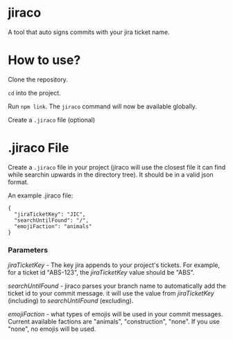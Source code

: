 # jiraco
A tool that auto signs commits with your jira ticket name.

# How to use?
Clone the repository.

`cd` into the project.

Run `npm link`. The `jiraco` command will now be available globally.

Create a `.jiraco` file (optional)

# .jiraco File

Create a `.jiraco` file in your project (jiraco will use the closest file it can find while searchin upwards in the directory tree).
It should be in a valid json format.

An example .jiraco file:

```
{
  "jiraTicketKey": "JIC",
  "searchUntilFound": "/",
  "emojiFaction": "animals"
}
```
### Parameters 
*jiraTicketKey* - The key jira appends to your project's tickets. For example, for a ticket id "ABS-123", the *jiraTicketKey* value should be "ABS".

*searchUntilFound* - jiraco parses your branch name to automatically add the ticket id to your commit message. it will use the value from *jiraTicketKey* (including)
to *searchUntilFound* (excluding).

*emojiFaction* - what types of emojis will be used in your commit messages. Current available factions are "animals", "construction", "none". If you use "none", no emojis will be used.
